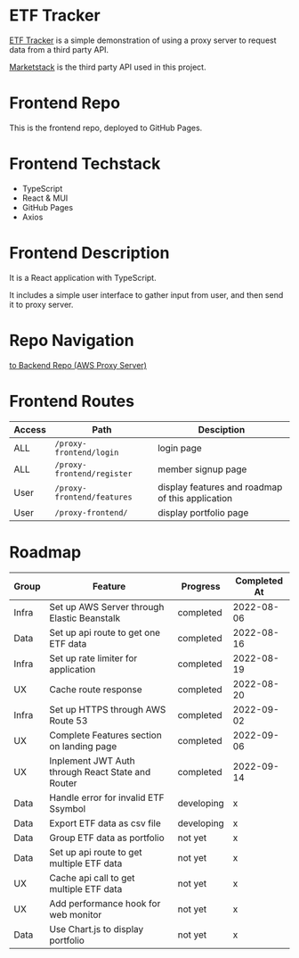 # ETF Tracker

[ETF Tracker](https://yumingchang1991.github.io/proxy-frontend/) is a simple demonstration of using a proxy server to request data from a third party API.

[Marketstack](https://marketstack.com/documentation) is the third party API used in this project.

# Frontend Repo

This is the frontend repo, deployed to GitHub Pages.

# Frontend Techstack

- TypeScript
- React & MUI
- GitHub Pages
- Axios

# Frontend Description

It is a React application with TypeScript.

It includes a simple user interface to gather input from user, and then send it to proxy server.

# Repo Navigation
[to Backend Repo (AWS Proxy Server)](https://github.com/yumingchang1991/proxy-backend)

# Frontend Routes
| Access | Path                        | Desciption                                        |
| ------ | --------------------------- | ------------------------------------------------- |
| ALL    | `/proxy-frontend/login`     |  login page                                       |
| ALL    | `/proxy-frontend/register`  |  member signup page                               |
| User   | `/proxy-frontend/features`  |  display features and roadmap of this application |
| User   | `/proxy-frontend/`          |  display portfolio page                           |

# Roadmap

| Group | Feature                                              | Progress    | Completed At |
| ----- | ---------------------------------------------------- | ----------- | ------------ |
| Infra | Set up AWS Server through Elastic Beanstalk          | completed   | 2022-08-06   |
| Data  | Set up api route to get one ETF data                 | completed   | 2022-08-16   |
| Infra | Set up rate limiter for application                  | completed   | 2022-08-19   |
| UX    | Cache route response                                 | completed   | 2022-08-20   |
| Infra | Set up HTTPS through AWS Route 53                    | completed   | 2022-09-02   |
| UX    | Complete Features section on landing page            | completed   | 2022-09-06   |
| UX    | Inplement JWT Auth through React State and Router    | completed   | 2022-09-14   |
| Data  | Handle error for invalid ETF Ssymbol                 | developing  | x |
| Data  | Export ETF data as csv file                          | developing  | x |
| Data  | Group ETF data as portfolio                          | not yet     | x |
| Data  | Set up api route to get multiple ETF data            | not yet     | x |
| UX    | Cache api call to get multiple ETF data              | not yet     | x |
| UX    | Add performance hook for web monitor                 | not yet     | x |
| Data  | Use Chart.js to display portfolio                    | not yet     | x |
